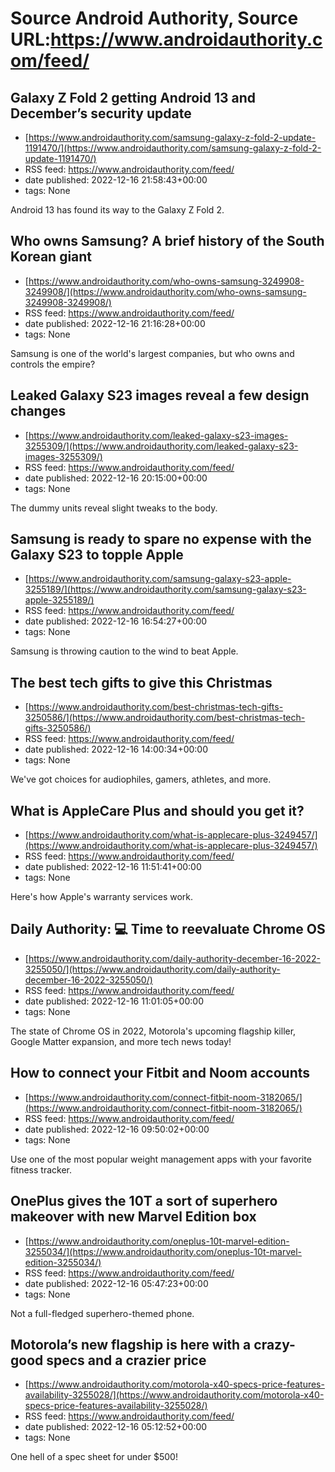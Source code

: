 # Source Android Authority, Source URL:https://www.androidauthority.com/feed/

## Galaxy Z Fold 2 getting Android 13 and December’s security update
 - [https://www.androidauthority.com/samsung-galaxy-z-fold-2-update-1191470/](https://www.androidauthority.com/samsung-galaxy-z-fold-2-update-1191470/)
 - RSS feed: https://www.androidauthority.com/feed/
 - date published: 2022-12-16 21:58:43+00:00
 - tags: None

Android 13 has found its way to the Galaxy Z Fold 2.

## Who owns Samsung? A brief history of the South Korean giant
 - [https://www.androidauthority.com/who-owns-samsung-3249908-3249908/](https://www.androidauthority.com/who-owns-samsung-3249908-3249908/)
 - RSS feed: https://www.androidauthority.com/feed/
 - date published: 2022-12-16 21:16:28+00:00
 - tags: None

Samsung is one of the world's largest companies, but who owns and controls the empire?

## Leaked Galaxy S23 images reveal a few design changes
 - [https://www.androidauthority.com/leaked-galaxy-s23-images-3255309/](https://www.androidauthority.com/leaked-galaxy-s23-images-3255309/)
 - RSS feed: https://www.androidauthority.com/feed/
 - date published: 2022-12-16 20:15:00+00:00
 - tags: None

The dummy units reveal slight tweaks to the body.

## Samsung is ready to spare no expense with the Galaxy S23 to topple Apple
 - [https://www.androidauthority.com/samsung-galaxy-s23-apple-3255189/](https://www.androidauthority.com/samsung-galaxy-s23-apple-3255189/)
 - RSS feed: https://www.androidauthority.com/feed/
 - date published: 2022-12-16 16:54:27+00:00
 - tags: None

Samsung is throwing caution to the wind to beat Apple.

## The best tech gifts to give this Christmas
 - [https://www.androidauthority.com/best-christmas-tech-gifts-3250586/](https://www.androidauthority.com/best-christmas-tech-gifts-3250586/)
 - RSS feed: https://www.androidauthority.com/feed/
 - date published: 2022-12-16 14:00:34+00:00
 - tags: None

We've got choices for audiophiles, gamers, athletes, and more.

## What is AppleCare Plus and should you get it?
 - [https://www.androidauthority.com/what-is-applecare-plus-3249457/](https://www.androidauthority.com/what-is-applecare-plus-3249457/)
 - RSS feed: https://www.androidauthority.com/feed/
 - date published: 2022-12-16 11:51:41+00:00
 - tags: None

Here's how Apple's warranty services work.

## Daily Authority: 💻 Time to reevaluate Chrome OS
 - [https://www.androidauthority.com/daily-authority-december-16-2022-3255050/](https://www.androidauthority.com/daily-authority-december-16-2022-3255050/)
 - RSS feed: https://www.androidauthority.com/feed/
 - date published: 2022-12-16 11:01:05+00:00
 - tags: None

The state of Chrome OS in 2022, Motorola's upcoming flagship killer, Google Matter expansion, and more tech news today!

## How to connect your Fitbit and Noom accounts
 - [https://www.androidauthority.com/connect-fitbit-noom-3182065/](https://www.androidauthority.com/connect-fitbit-noom-3182065/)
 - RSS feed: https://www.androidauthority.com/feed/
 - date published: 2022-12-16 09:50:02+00:00
 - tags: None

Use one of the most popular weight management apps with your favorite fitness tracker.

## OnePlus gives the 10T a sort of superhero makeover with new Marvel Edition box
 - [https://www.androidauthority.com/oneplus-10t-marvel-edition-3255034/](https://www.androidauthority.com/oneplus-10t-marvel-edition-3255034/)
 - RSS feed: https://www.androidauthority.com/feed/
 - date published: 2022-12-16 05:47:23+00:00
 - tags: None

Not a full-fledged superhero-themed phone.

## Motorola’s new flagship is here with a crazy-good specs and a crazier price
 - [https://www.androidauthority.com/motorola-x40-specs-price-features-availability-3255028/](https://www.androidauthority.com/motorola-x40-specs-price-features-availability-3255028/)
 - RSS feed: https://www.androidauthority.com/feed/
 - date published: 2022-12-16 05:12:52+00:00
 - tags: None

One hell of a spec sheet for under $500!
